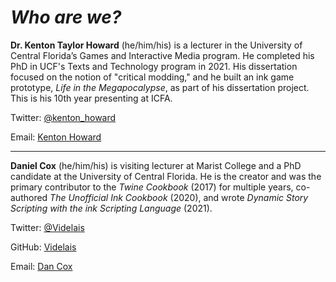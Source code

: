 # *Who are we?*

**Dr. Kenton Taylor Howard** (he/him/his) is a lecturer in the University of Central Florida’s Games and Interactive Media program. He completed his PhD in UCF's Texts and Technology program in 2021. His dissertation focused on the notion of "critical modding," and he built an ink game prototype, *Life in the Megapocalypse*, as part of his dissertation project.  This is his 10th year presenting at ICFA.

Twitter: [@kenton_howard](https://twitter.com/kenton_howard)

Email: [Kenton Howard](mailto:Kenton.Howard@ucf.edu)

---

**Daniel Cox** (he/him/his) is visiting lecturer at Marist College and a PhD candidate at the University of Central Florida. He is the creator and was the primary contributor to the *Twine Cookbook* (2017) for multiple years, co-authored *The Unofficial Ink Cookbook* (2020), and wrote *Dynamic Story Scripting with the ink Scripting Language* (2021).

Twitter: [@Videlais](https://twitter.com/Videlais)

GitHub: [Videlais](https://github.com/videlais)

Email: [Dan Cox](mailto:dan.cox@videlais.com)
